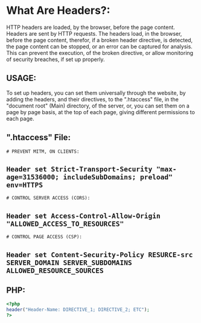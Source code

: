 # What Are Headers?:
HTTP headers are loaded, by the browser, before the page content. Headers are sent by HTTP requests. The headers load, in the browser, before the page content, therefor, if a broken header directive, is detected, the page content can be stopped, or an error can be captured for analysis. This can prevent the execution, of the broken directive, or allow monitoring of security breaches, if set up properly.

## USAGE:
To set up headers, you can set them universally through the website, by adding the headers, and their directives, to the ".htaccess" file, in the "document root" (Main) directory, of the server, or, you can set them on a page by page basis, at the top of each page, giving different permissions to each page.

## ".htaccess" File:

`# PREVENT MITM, ON CLIENTS:`

`Header set Strict-Transport-Security "max-age=31536000; includeSubDomains; preload" env=HTTPS`
-
`# CONTROL SERVER ACCESS (CORS):`

`Header set Access-Control-Allow-Origin "ALLOWED_ACCESS_TO_RESOURCES"`
-
`# CONTROL PAGE ACCESS (CSP):`

`Header set Content-Security-Policy RESURCE-src SERVER_DOMAIN SERVER_SUBDOMAINS ALLOWED_RESOURCE_SOURCES`
-

## PHP:
```php
<?php
header("Header-Name: DIRECTIVE_1; DIRECTIVE_2; ETC");
?>
```
